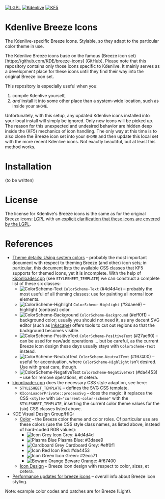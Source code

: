 [![LGPL](https://img.shields.io/badge/license-LGPL%20License-blue.svg)](COPYING-ICONS) [![Kdenlive](https://img.shields.io/badge/NLE-Kdenlive-brightgreen.svg)](https://www.kdenlive.org) [![KF5](https://img.shields.io/badge/desktop-KF5-green.svg)](https://www.kde.org)

# Kdenlive Breeze Icons

The Kdenlive-specific Breeze icons. Stylable, so they adapt to the particular color theme in use.

The Kdenlive Breeze icons base on the famous (Breeze icon set)[https://github.com/KDE/breeze-icons] (GitHub). Please note that this repository contains only those icons specific to Kdenlive. It mainly serves as a development place for these icons until they find their way into the original Breeze icon set.

This repository is especially useful when you:

1. compile Kdenlive yourself,
2. _and_ install it into some other place than a system-wide location, such as inside your `$HOME`.
 
Unfortunately, with this setup, any updated Kdenlive icons installed into your local install will simply be ignored. Only new icons will be picked up. The reason for this unexpected and undesired behavior are hidden deep inside the (KF5) mechanics of icon handling. The only way at this time is to also clone the Breeze icon set into your `$HOME` and then update this local set with the more recent Kdenlive icons. Not exactly beautiful, but at least this method works.

# Installation

(to be written)

# License

The license for Kdenlive's Breeze icons is the same as for the original Breeze icons: [LGPL](COPYING.LIB) with an [explicit clarification that these icons are covered by the LGPL](COPYING-ICONS).

# References

* [Theme details: Using system colors](https://techbase.kde.org/Development/Tutorials/Plasma4/ThemeDetails#Using_system_colors) &ndash; probably the most important document with respect to theming Breeze (and other) icon sets; in particular, this document lists the available CSS classes that KF5 supports for themed icons, yet it is incomplete. With the help of [kiconloader.cpp](https://github.com/KDE/kiconthemes/blob/master/src/kiconloader.cpp) (see `STYLESHEET_TEMPLATE`) we can construct a complete list of these six classes:
  * ![ColorScheme-Text](https://img.shields.io/badge/class-ColorScheme--Text-4d4d4d.svg) `ColorScheme-Text` (#4d4d4d) &ndash; probably the most useful of all theming classes: use for painting all normal icon elements.
  * ![ColorScheme-Highlight](https://img.shields.io/badge/class-ColorScheme--Highlight-3daee9.svg) `ColorScheme-Highlight` (#3daee9) &ndash; highlight (contrast) color.
  * ![ColorScheme-Background](https://img.shields.io/badge/class-ColorScheme--Background-eff0f1.svg) `ColorScheme-Background` (#eff0f1) &ndash; background color; usually you should not need it, as any decent SVG editor (such as [Inkscape](https://www.inkscape.org)) offers tools to cut out regions so that the background becomes visible.
  * ![ColorScheme-PositiveText](https://img.shields.io/badge/class-ColorScheme--PositiveText-27ae60.svg) `ColorScheme-PositiveText` (#27ae60) &ndash; can be used for new/add operations ... but be careful, as the current Breeze icon design these days usually stays with `ColorScheme-Text` instead.
  * ![ColorScheme-NeutralText](https://img.shields.io/badge/class-ColorScheme--NeutralText-f67400.svg) `ColorScheme-NeutralText` (#f67400) &ndash; useful for accentuation, where `ColorScheme-Highlight` isn't desired. Use with great care, though.
  * ![ColorScheme-NegativeText](https://img.shields.io/badge/class-ColorScheme--NegativeText-da4453.svg) `ColorScheme-NegativeText` (#da4453) &ndash; use for remove operations, et cetera.
* [kiconloader.cpp](https://github.com/KDE/kiconthemes/blob/master/src/kiconloader.cpp) does the necessary CSS style adaption, see here:
  * `STYLESHEET_TEMPLATE` &ndash; defines the SVG CSS template.
  * `KIconLoaderPrivate::processSvg` &ndash; does the magic: it replaces the CSS `<style>` with `id="current-color-scheme"` with the `STYLESHEET_TEMPLATE`, inserting the current color theme values for the (six) CSS classes listed above.
* KDE Visual Design Group/HIG:
  * [Color](https://community.kde.org/KDE_Visual_Design_Group/HIG/Color) &ndash; the Breeze color theme and color roles. Of particular use are these colors (use the CSS style class names, as listed above, instead of hard-coded RGB values):
    * ![Icon Grey](https://img.shields.io/badge/color-Icon%20Grey-4d4d4d.svg) Icon Grey: #4d4d4d
    * ![Plasma Blue](https://img.shields.io/badge/color-Plasma%20Blue-3daee9.svg) Plasma Blue: #3daee9
    * ![Cardboard Grey](https://img.shields.io/badge/color-Cardboard%20Grey-eff0f1.svg) Cardboard Grey: #eff0f1
    * ![Icon Red](https://img.shields.io/badge/color-Icon%20Red-da4453.svg) Icon Red: #da4453
    * ![Icon Green](https://img.shields.io/badge/color-Icon%20Green-2ecc71.svg) Icon Green: #2ecc71
    * ![Beware Orange](https://img.shields.io/badge/color-Beware%20Orage-f67400.svg) Beware Orange: #f67400
  * [Icon Design](https://community.kde.org/KDE_Visual_Design_Group/HIG/IconDesign) &ndash; Breeze icon design with respect to color, sizes, et cetera.
* [Performance updates for breeze icons](https://kdeonlinux.wordpress.com/2016/04/25/performance-update-for-breeze-icons/) &ndash; overall info about Breeze icon styling.

Note: example color codes and patches are for Breeze (Light).
